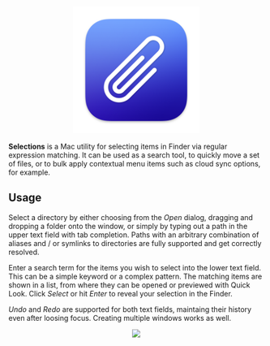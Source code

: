 <p align="center">
    <img src="Sources/Assets.xcassets/AppIcon.appiconset/Icon.png" width="250", max-width="100%"/>
</p>

**Selections** is a Mac utility for selecting items in Finder via regular expression matching. It can be used as a search tool, to quickly move a set of files, or to bulk apply contextual menu items such as cloud sync options, for example.

## Usage

Select a directory by either choosing from the *Open* dialog, dragging and dropping a folder onto the window, or simply by typing out a path in the upper text field with tab completion. Paths with an arbitrary combination of aliases and / or symlinks to directories are fully supported and get correctly resolved.

Enter a search term for the items you wish to select into the lower text field. This can be a simple keyword or a complex pattern. The matching items are shown in a list, from where they can be opened or previewed with Quick Look. Click *Select* or hit *Enter* to reveal your selection in the Finder.

*Undo* and *Redo* are supported for both text fields, maintaing their history even after loosing focus. Creating multiple windows works as well.

<p align="center">
    <img src="Demo.gif" width="800", max-width="100%"/>
</p>
